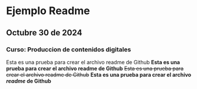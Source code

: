 # Ejemplo Readme
## Octubre 30 de 2024
### Curso: Produccion de contenidos digitales

Esta es una prueba para crear el archivo readme de Github
**Esta es una prueba para crear el archivo readme de Github**
~~Esta es una prueba para crear el archivo readme de Github~~
**Esta es una prueba para crear el archivo _readme_ de Github**